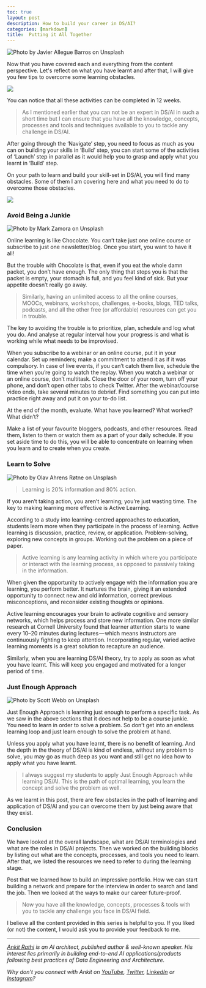 ```yaml
---
toc: true
layout: post
description: How to build your career in DS/AI?
categories: [markdown]
title:  Putting it All Together
---
```


![Photo by [Javier Allegue Barros](https://unsplash.com/@soymeraki?utm_source=unsplash&utm_medium=referral&utm_content=creditCopyText) on [Unsplash](https://unsplash.com/search/photos/together?utm_source=unsplash&utm_medium=referral&utm_content=creditCopyText)](https://cdn-images-1.medium.com/max/1200/1*KBVQpK_ETpyoQgr99F5AtQ.jpeg)


Now that you have covered each and everything from the content perspective. Let's reflect on what you have learnt and after that, I will give you few tips to overcome some learning obstacles.

![](https://cdn-images-1.medium.com/max/800/1*D1cZLUg3shlpQWr13jK-SQ.png)

You can notice that all these activities can be completed in 12 weeks.

> As I mentioned earlier that you can not be an expert in DS/AI in such a short time but I can ensure that you have all the knowledge, concepts, processes and tools and techniques available to you to tackle any challenge in DS/AI.

After going through the ‘Navigate’ step, you need to focus as much as you can on building your skills in ‘Build’ step, you can start some of the activities of ‘Launch’ step in parallel as it would help you to grasp and apply what you learnt in ‘Build’ step.

On your path to learn and build your skill-set in DS/AI, you will find many obstacles. Some of them I am covering here and what you need to do to overcome those obstacles.

![](https://cdn-images-1.medium.com/max/800/1*pYjSxIvVg-kKSQwtjySqxg.png)

### Avoid Being a Junkie

![Photo by [Mark Zamora](https://unsplash.com/@mmm_mark?utm_source=unsplash&utm_medium=referral&utm_content=creditCopyText) on [Unsplash](https://unsplash.com/search/photos/junkyard?utm_source=unsplash&utm_medium=referral&utm_content=creditCopyText)](https://cdn-images-1.medium.com/max/800/1*uo6LTLuKcKwxC-3UC36GcQ.jpeg)

Online learning is like Chocolate. You can’t take just one online course or subscribe to just one newsletter/blog. Once you start, you want to have it all!

But the trouble with Chocolate is that, even if you eat the whole damn packet, you don’t have enough. The only thing that stops you is that the packet is empty, your stomach is full, and you feel kind of sick. But your appetite doesn’t really go away.

> Similarly, having an unlimited access to all the online courses, MOOCs, webinars, workshops, challenges, e-books, blogs, TED talks, podcasts, and all the other free (or affordable) resources can get you in trouble.

The key to avoiding the trouble is to prioritize, plan, schedule and log what you do. And analyse at regular interval how your progress is and what is working while what needs to be improvised.

When you subscribe to a webinar or an online course, put it in your calendar. Set up reminders; make a commitment to attend it as if it was compulsory. In case of live events, if you can’t catch them live, schedule the time when you’re going to watch the replay. When you watch a webinar or an online course, don’t multitask. Close the door of your room, turn off your phone, and don’t open other tabs to check Twitter. After the webinar/course video ends, take several minutes to debrief. Find something you can put into practice right away and put it on your to-do list.

At the end of the month, evaluate. What have you learned? What worked? What didn’t?

Make a list of your favourite bloggers, podcasts, and other resources. Read them, listen to them or watch them as a part of your daily schedule. If you set aside time to do this, you will be able to concentrate on learning when you learn and to create when you create.

### Learn to Solve

![Photo by [Olav Ahrens Røtne](https://unsplash.com/@olav_ahrens?utm_source=unsplash&utm_medium=referral&utm_content=creditCopyText) on [Unsplash](https://unsplash.com/search/photos/solution?utm_source=unsplash&utm_medium=referral&utm_content=creditCopyText)](https://cdn-images-1.medium.com/max/800/1*90OqH2-MZ4cdAHmbOgStrQ.jpeg)

> Learning is 20% information and 80% action.

If you aren’t taking action, you aren’t learning; you’re just wasting time. The key to making learning more effective is Active Learning.

According to a study into learning-centred approaches to education, students learn more when they participate in the process of learning. Active learning is discussion, practice, review, or application. Problem-solving, exploring new concepts in groups. Working out the problem on a piece of paper.

> Active learning is any learning activity in which where you participate or interact with the learning process, as opposed to passively taking in the information.

When given the opportunity to actively engage with the information you are learning, you perform better. It nurtures the brain, giving it an extended opportunity to connect new and old information, correct previous misconceptions, and reconsider existing thoughts or opinions.

Active learning encourages your brain to activate cognitive and sensory networks, which helps process and store new information. One more similar research at Cornell University found that learner attention starts to wane every 10–20 minutes during lectures — which means instructors are continuously fighting to keep attention. Incorporating regular, varied active learning moments is a great solution to recapture an audience.

Similarly, when you are learning DS/AI theory, try to apply as soon as what you have learnt. This will keep you engaged and motivated for a longer period of time.

### Just Enough Approach

![Photo by [Scott Webb](https://unsplash.com/@scottwebb?utm_source=unsplash&utm_medium=referral&utm_content=creditCopyText) on [Unsplash](https://unsplash.com/search/photos/minimal?utm_source=unsplash&utm_medium=referral&utm_content=creditCopyText)](https://cdn-images-1.medium.com/max/800/1*97NI1gl1iL1gPBD0lAu-Zw.jpeg)

Just Enough Approach is learning just enough to perform a specific task. As we saw in the above sections that it does not help to be a course junkie. You need to learn in order to solve a problem. So don’t get into an endless learning loop and just learn enough to solve the problem at hand.

Unless you apply what you have learnt, there is no benefit of learning. And the depth in the theory of DS/AI is kind of endless, without any problem to solve, you may go as much deep as you want and still get no idea how to apply what you have learnt.

> I always suggest my students to apply Just Enough Approach while learning DS/AI. This is the path of optimal learning, you learn the concept and solve the problem as well.

As we learnt in this post, there are few obstacles in the path of learning and application of DS/AI and you can overcome them by just being aware that they exist.

### Conclusion

We have looked at the overall landscape, what are DS/AI terminologies and what are the roles in DS/AI projects. Then we worked on the building blocks by listing out what are the concepts, processes, and tools you need to learn. After that, we listed the resources we need to refer to during the learning stage.

Post that we learned how to build an impressive portfolio. How we can start building a network and prepare for the interview in order to search and land the job. Then we looked at the ways to make our career future-proof.

> Now you have all the knowledge, concepts, processes & tools with you to tackle any challenge you face in DS/AI field.

I believe all the content provided in this series is helpful to you. If you liked (or not) the content, I would ask you to provide your feedback to me.

------------------------------------------------------------------------


[*Ankit Rathi*](https://www.ankitrathi.com/) *is an AI architect, published author & well-known speaker. His interest lies primarily in building end-to-end AI applications/products following best practices of Data Engineering and Architecture.*

*Why don’t you connect with Ankit on* [*YouTube*](https://www.youtube.com/channel/UCrIv4EU2tFX8VhhT0oCnDnw)*,* [*Twitter*](https://twitter.com/rathiankit)*,* [*LinkedIn*](https://www.linkedin.com/in/ankitrathi/) *or* [*Instagram*](https://instagram.com/ankitrathi/)*?*
